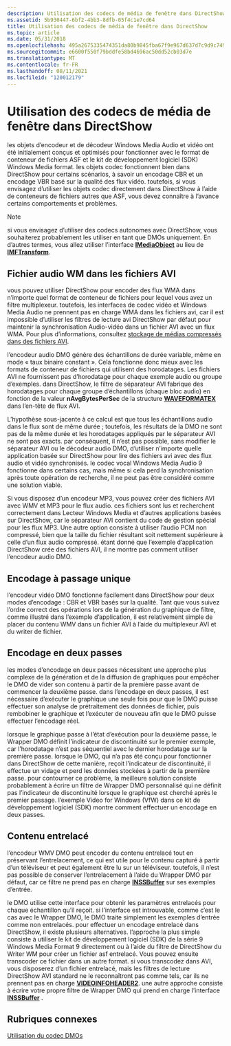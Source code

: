```yaml
---
description: Utilisation des codecs de média de fenêtre dans DirectShow
ms.assetid: 5b930447-6bf2-4bb3-8dfb-05f4c1e7cd64
title: Utilisation des codecs de média de fenêtre dans DirectShow
ms.topic: article
ms.date: 05/31/2018
ms.openlocfilehash: 495a2675335474351da80b9845fba67f9e967d637d7c9d9c749ffc2f12ce3ea4
ms.sourcegitcommit: e6600f550f79bddfe58bd4696ac50dd52cb03d7e
ms.translationtype: MT
ms.contentlocale: fr-FR
ms.lasthandoff: 08/11/2021
ms.locfileid: "120012179"
---
```

# <a name="using-the-window-media-codecs-in-directshow"></a>Utilisation des codecs de média de fenêtre dans DirectShow

les objets d’encodeur et de décodeur Windows Media Audio et vidéo ont été initialement conçus et optimisés pour fonctionner avec le format de conteneur de fichiers ASF et le kit de développement logiciel (SDK) Windows Media format. les objets codec fonctionnent bien dans DirectShow pour certains scénarios, à savoir un encodage CBR et un encodage VBR basé sur la qualité des flux vidéo. toutefois, si vous envisagez d’utiliser les objets codec directement dans DirectShow à l’aide de conteneurs de fichiers autres que ASF, vous devez connaître à l’avance certains comportements et problèmes.

> [!Note]  
> si vous envisagez d’utiliser des codecs autonomes avec DirectShow, vous souhaiterez probablement les utiliser en tant que DMOs uniquement. En d’autres termes, vous allez utiliser l’interface [**IMediaObject**](/previous-versions/windows/desktop/api/mediaobj/nn-mediaobj-imediaobject) au lieu de [**IMFTransform**](/windows/desktop/api/mftransform/nn-mftransform-imftransform).

 

## <a name="wm-audio-in-avi-files"></a>Fichier audio WM dans les fichiers AVI

vous pouvez utiliser DirectShow pour encoder des flux WMA dans n’importe quel format de conteneur de fichiers pour lequel vous avez un filtre multiplexeur. toutefois, les interfaces de codec vidéo et Windows Media Audio ne prennent pas en charge WMA dans les fichiers avi, car il est impossible d’utiliser les filtres de lecture avi DirectShow par défaut pour maintenir la synchronisation Audio-vidéo dans un fichier AVI avec un flux WMA. Pour plus d’informations, consultez [stockage de médias compressés dans des fichiers AVI](storingcompressedmediainavifiles.md).

l’encodeur audio DMO génère des échantillons de durée variable, même en mode « taux binaire constant ». Cela fonctionne donc mieux avec les formats de conteneur de fichiers qui utilisent des horodatages. Les fichiers AVI ne fournissent pas d’horodatage pour chaque exemple audio ou groupe d’exemples. dans DirectShow, le filtre de séparateur AVI fabrique des horodatages pour chaque groupe d’échantillons (chaque bloc audio) en fonction de la valeur **nAvgBytesPerSec** de la structure [**WAVEFORMATEX**](/previous-versions/dd757713(v=vs.85)) dans l’en-tête de flux AVI.

L’hypothèse sous-jacente à ce calcul est que tous les échantillons audio dans le flux sont de même durée ; toutefois, les résultats de la DMO ne sont pas de la même durée et les horodatages appliqués par le séparateur AVI ne sont pas exacts. par conséquent, il n’est pas possible, sans modifier le séparateur AVI ou le décodeur audio DMO, d’utiliser n’importe quelle application basée sur DirectShow pour lire des fichiers avi avec des flux audio et vidéo synchronisés. le codec vocal Windows Media Audio 9 fonctionne dans certains cas, mais même si cela perd la synchronisation après toute opération de recherche, il ne peut pas être considéré comme une solution viable.

Si vous disposez d’un encodeur MP3, vous pouvez créer des fichiers AVI avec WMV et MP3 pour le flux audio. ces fichiers sont lus et recherchent correctement dans Lecteur Windows Media et d’autres applications basées sur DirectShow, car le séparateur AVI contient du code de gestion spécial pour les flux MP3. Une autre option consiste à utiliser l’audio PCM non compressé, bien que la taille du fichier résultant soit nettement supérieure à celle d’un flux audio compressé. étant donné que l’exemple d’application DirectShow crée des fichiers AVI, il ne montre pas comment utiliser l’encodeur audio DMO.

## <a name="one-pass-encoding"></a>Encodage à passage unique

l’encodeur vidéo DMO fonctionne facilement dans DirectShow pour deux modes d’encodage : CBR et VBR basés sur la qualité. Tant que vous suivez l’ordre correct des opérations lors de la génération du graphique de filtre, comme illustré dans l’exemple d’application, il est relativement simple de placer du contenu WMV dans un fichier AVI à l’aide du multiplexeur AVI et du writer de fichier.

## <a name="two-pass-encoding"></a>Encodage en deux passes

les modes d’encodage en deux passes nécessitent une approche plus complexe de la génération et de la diffusion de graphiques pour empêcher le DMO de vider son contenu à partir de la première passe avant de commencer la deuxième passe. dans l’encodage en deux passes, il est nécessaire d’exécuter le graphique une seule fois pour que le DMO puisse effectuer son analyse de prétraitement des données de fichier, puis rembobiner le graphique et l’exécuter de nouveau afin que le DMO puisse effectuer l’encodage réel.

lorsque le graphique passe à l’état d’exécution pour la deuxième passe, le Wrapper DMO définit l’indicateur de discontinuité sur le premier exemple, car l’horodatage n’est pas séquentiel avec le dernier horodatage sur la première passe. lorsque le DMO, qui n’a pas été conçu pour fonctionner dans DirectShow de cette manière, reçoit l’indicateur de discontinuité, il effectue un vidage et perd les données stockées à partir de la première passe. pour contourner ce problème, la meilleure solution consiste probablement à écrire un filtre de Wrapper DMO personnalisé qui ne définit pas l’indicateur de discontinuité lorsque le graphique est cherché après le premier passage. l’exemple Video for Windows (VfW) dans ce kit de développement logiciel (SDK) montre comment effectuer un encodage en deux passes.

## <a name="interlaced-content"></a>Contenu entrelacé

l’encodeur WMV DMO peut encoder du contenu entrelacé tout en préservant l’entrelacement, ce qui est utile pour le contenu capturé à partir d’un téléviseur et peut également être lu sur un téléviseur. toutefois, il n’est pas possible de conserver l’entrelacement à l’aide du Wrapper DMO par défaut, car ce filtre ne prend pas en charge [**INSSBuffer**](/previous-versions/windows/desktop/api/wmsbuffer/nn-wmsbuffer-inssbuffer) sur ses exemples d’entrée.

le DMO utilise cette interface pour obtenir les paramètres entrelacés pour chaque échantillon qu’il reçoit. si l’interface est introuvable, comme c’est le cas avec le Wrapper DMO, le DMO traite simplement les exemples d’entrée comme non entrelacés. pour effectuer un encodage entrelacé dans DirectShow, il existe plusieurs alternatives. l’approche la plus simple consiste à utiliser le kit de développement logiciel (SDK) de la série 9 Windows Media Format 9 directement ou à l’aide du filtre de DirectShow du Writer WM pour créer un fichier asf entrelacé. Vous pouvez ensuite transcoder ce fichier dans un autre format. si vous transcodez dans AVI, vous disposerez d’un fichier entrelacé, mais les filtres de lecture DirectShow AVI standard ne le reconnaîtront pas comme tels, car ils ne prennent pas en charge [**VIDEOINFOHEADER2**](/previous-versions/windows/desktop/api/dvdmedia/ns-dvdmedia-videoinfoheader2). une autre approche consiste à écrire votre propre filtre de Wrapper DMO qui prend en charge l’interface [**INSSBuffer**](/previous-versions/windows/desktop/api/wmsbuffer/nn-wmsbuffer-inssbuffer) .

## <a name="related-topics"></a>Rubriques connexes

<dl> <dt>

[Utilisation du codec DMOs](workingwithcodecdmos.md)
</dt> </dl>

 

 
